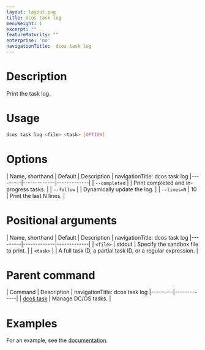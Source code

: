 ```yaml
---
layout: layout.pug
title: dcos task log
menuWeight: 1
excerpt: ""
featureMaturity: ""
enterprise: 'no'
navigationTitle:  dcos task log
---
```


<!-- This source repo for this topic is https://github.com/dcos/dcos-docs -->


# Description
Print the task log.

# Usage

```bash
dcos task log <file> <task> [OPTION]
```

# Options

| Name, shorthand | Default | Description |
navigationTitle:  dcos task log
|---------|-------------|-------------|
| `--completed`   |             | Print completed and in-progress tasks. |
| `--follow`   |             |  Dynamically update the log. |
| `--lines=N`   |     10      |  Print the last N lines. |

# Positional arguments

| Name, shorthand | Default | Description |
navigationTitle:  dcos task log
|---------|-------------|-------------|
| `<file>`   |  stdout  |  Specify the sandbox file to print. |
| `<task>`   |             |  A full task ID, a partial task ID, or a regular expression. |

# Parent command

| Command | Description |
navigationTitle:  dcos task log
|---------|-------------|
| [dcos task](/docs/1.10/cli/command-reference/dcos-task/)   | Manage DC/OS tasks. | 

# Examples

For an example, see the [documentation](/docs/1.10/monitoring/logging/).
